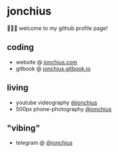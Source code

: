 # jonchius

🧑🏻‍💻 welcome to my github profile page! 

## coding

- website @ [jonchius.com](https://jonchius.com)
- gitbook @ [jonchius.gitbook.io](https://jonchius.gitbook.io)

## living

- youtube videography [@jonchius](https://youtube.com/jonchius)
- 500px phone-photography [@jonchius](https://500px.com/jonchius)

## "vibing"

- telegram @ [@jonchius](https://t.me/s/jonchius)
